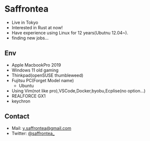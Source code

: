 <!---
Saffrontea/Saffrontea is a ✨ special ✨ repository because its `README.md` (this file) appears on your GitHub profile.
You can click the Preview link to take a look at your changes.
--->
# Saffrontea

- Live in Tokyo
- Interested in Rust at now!
- Have experience using Linux for 12 years(Ubutnu 12.04~).
- finding new jobs... 

## Env
- Apple MacbookPro 2019
- Windows 11 old gaming
- Thinkpad(openSUSE thumbleweed)
- Fujitsu PC(Forget Model name)
  - Ubuntu  
- Using Vim(not like pro),VSCode,Docker,byobu,Ecplise(no option...)
- REALFORCE GX1
- keychron

## Contact

- Mail: [y.saffrontea@gmail.com](mailto:y.saffrontea@gmail.com)
- Twitter: [@saffrontea_](https://www.twitter.com/saffrontea_)
